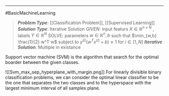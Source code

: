 -----
#BasicMachineLearning 
> ***Problem Type***: [[Classification Problem]], [[Supervised Learning]]
> ***Solution Type***:  Iterative Solution
> *GIVEN:* input featurs $X \in \mathbb{R}^{n \times N}$ , labels $Y \in \mathbb{R}^N$ 
> SOLVE: parameters $w \in \mathbb{R}^{n}, b$ such that $\min_{w,b} \frac{1}{2} w^T w$ subject to  $y^{(i)} (w^Tx^{(i)} + b) \geq 1$ for $i \in [1, N]$ 
> ***Iterative Solution***: Multiple in existance  

Support vector machine (SVM) is the algorithm that search for the optimal boarder between the given classes. 

![[Svm_max_sep_hyperplane_with_margin.png]]
For linearly divisible binary classification problems, we can consider the optimal linear classifier to be the one that separates the two classes and to the hyperspace with the largest minimum interval of all samples plane.


